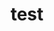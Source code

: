 ---
layout: profile
title : test
Name: Yijun Yan 
University: High School Graduate - Will update by the end of the program
City: Sydney
Country: Australia
Bio: Hey, I'm Lincoln Yan. I'm a passinate developer - check out my work at https://yyjlincoln.com
Favourite-Programming-Languages: TypeScript, Python
Interests-Outside-Of-Tech: Music
GitHub: https://github.com/yyjlincoln
LinkedIn: https://www.linkedin.com/in/yyjlincoln/
Twitter: https://twitter.com/
Image: yan.jpg
Resume: https://drive.google.com/open?id=1erV8mBmkr8v-F9C4tV-MG3XtTyknqyRb
---